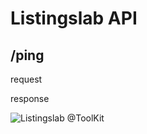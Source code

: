 # Listingslab API

## /ping

request

response

![Listingslab @ToolKit](../png/react_wordpress.png) 